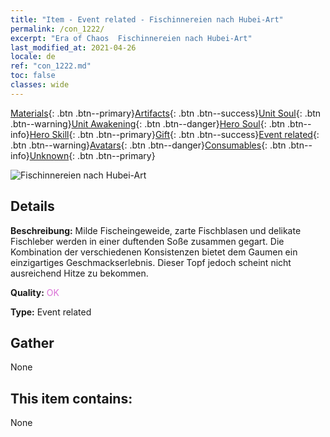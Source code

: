 ```yaml
---
title: "Item - Event related - Fischinnereien nach Hubei-Art"
permalink: /con_1222/
excerpt: "Era of Chaos  Fischinnereien nach Hubei-Art"
last_modified_at: 2021-04-26
locale: de
ref: "con_1222.md"
toc: false
classes: wide
---
```

 [Materials](/ItemsDE/){: .btn .btn--primary}[Artifacts](/ItemsDE/Artifacts/){: .btn .btn--success}[Unit Soul](/ItemsDE/UnitSoul/){: .btn .btn--warning}[Unit Awakening](/ItemsDE/UnitAwakening/){: .btn .btn--danger}[Hero Soul](/ItemsDE/HeroSoul/){: .btn .btn--info}[Hero Skill](/ItemsDE/HeroSkill/){: .btn .btn--primary}[Gift](/ItemsDE/Gift/){: .btn .btn--success}[Event related](/ItemsDE/Events/){: .btn .btn--warning}[Avatars](/ItemsDE/Avatars/){: .btn .btn--danger}[Consumables](/ItemsDE/Consumables/){: .btn .btn--info}[Unknown](/ItemsDE/Unknown/){: .btn .btn--primary}

 ![Fischinnereien nach Hubei-Art](/images/t/i_81523331.png)

## Details
 **Beschreibung:** Milde Fischeingeweide, zarte Fischblasen und delikate Fischleber werden in einer duftenden Soße zusammen gegart. Die Kombination der verschiedenen Konsistenzen bietet dem Gaumen ein einzigartiges Geschmackserlebnis. Dieser Topf jedoch scheint nicht ausreichend Hitze zu bekommen.

 **Quality:** <span style="color: #DA70D6">OK</span>

 **Type:** Event related

## Gather

  None

## This item contains:

  None


